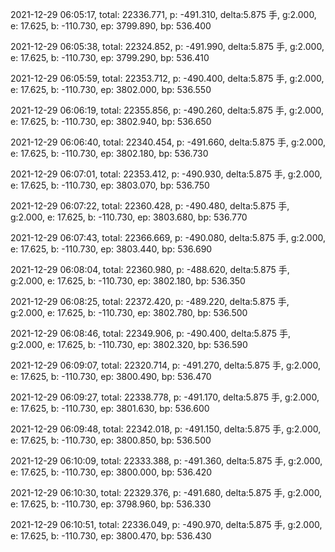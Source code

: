 2021-12-29 06:05:17, total: 22336.771, p: -491.310, delta:5.875 手, g:2.000, e: 17.625, b: -110.730, ep: 3799.890, bp: 536.400

2021-12-29 06:05:38, total: 22324.852, p: -491.990, delta:5.875 手, g:2.000, e: 17.625, b: -110.730, ep: 3799.290, bp: 536.410

2021-12-29 06:05:59, total: 22353.712, p: -490.400, delta:5.875 手, g:2.000, e: 17.625, b: -110.730, ep: 3802.000, bp: 536.550

2021-12-29 06:06:19, total: 22355.856, p: -490.260, delta:5.875 手, g:2.000, e: 17.625, b: -110.730, ep: 3802.940, bp: 536.650

2021-12-29 06:06:40, total: 22340.454, p: -491.660, delta:5.875 手, g:2.000, e: 17.625, b: -110.730, ep: 3802.180, bp: 536.730

2021-12-29 06:07:01, total: 22353.412, p: -490.930, delta:5.875 手, g:2.000, e: 17.625, b: -110.730, ep: 3803.070, bp: 536.750

2021-12-29 06:07:22, total: 22360.428, p: -490.480, delta:5.875 手, g:2.000, e: 17.625, b: -110.730, ep: 3803.680, bp: 536.770

2021-12-29 06:07:43, total: 22366.669, p: -490.080, delta:5.875 手, g:2.000, e: 17.625, b: -110.730, ep: 3803.440, bp: 536.690

2021-12-29 06:08:04, total: 22360.980, p: -488.620, delta:5.875 手, g:2.000, e: 17.625, b: -110.730, ep: 3802.180, bp: 536.350

2021-12-29 06:08:25, total: 22372.420, p: -489.220, delta:5.875 手, g:2.000, e: 17.625, b: -110.730, ep: 3802.780, bp: 536.500

2021-12-29 06:08:46, total: 22349.906, p: -490.400, delta:5.875 手, g:2.000, e: 17.625, b: -110.730, ep: 3802.320, bp: 536.590

2021-12-29 06:09:07, total: 22320.714, p: -491.270, delta:5.875 手, g:2.000, e: 17.625, b: -110.730, ep: 3800.490, bp: 536.470

2021-12-29 06:09:27, total: 22338.778, p: -491.170, delta:5.875 手, g:2.000, e: 17.625, b: -110.730, ep: 3801.630, bp: 536.600

2021-12-29 06:09:48, total: 22342.018, p: -491.150, delta:5.875 手, g:2.000, e: 17.625, b: -110.730, ep: 3800.850, bp: 536.500

2021-12-29 06:10:09, total: 22333.388, p: -491.360, delta:5.875 手, g:2.000, e: 17.625, b: -110.730, ep: 3800.000, bp: 536.420

2021-12-29 06:10:30, total: 22329.376, p: -491.680, delta:5.875 手, g:2.000, e: 17.625, b: -110.730, ep: 3798.960, bp: 536.330

2021-12-29 06:10:51, total: 22336.049, p: -490.970, delta:5.875 手, g:2.000, e: 17.625, b: -110.730, ep: 3800.470, bp: 536.430